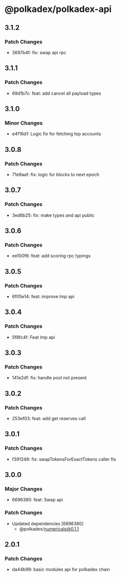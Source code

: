 # @polkadex/polkadex-api

## 3.1.2

### Patch Changes

- 3697b4f: fix: swap api rpc

## 3.1.1

### Patch Changes

- 69d1b7c: feat: add cancel all payload types

## 3.1.0

### Minor Changes

- e4f16d1: Logic fix for fetching top accounts

## 3.0.8

### Patch Changes

- 71e9aaf: fix: logic for blocks to next epoch

## 3.0.7

### Patch Changes

- 3ed6b25: fix: make types and api public

## 3.0.6

### Patch Changes

- ee100f6: feat: add scoring rpc typings

## 3.0.5

### Patch Changes

- 6f05e14: feat: improve lmp api

## 3.0.4

### Patch Changes

- 5f8fc4f: Feat lmp api

## 3.0.3

### Patch Changes

- 141e2df: fix: handle pool not present

## 3.0.2

### Patch Changes

- 253ef03: feat: add get reserves call

## 3.0.1

### Patch Changes

- f391249: fix: swapTokensForExactTokens caller fix

## 3.0.0

### Major Changes

- 6696360: feat: Swap api

### Patch Changes

- Updated dependencies [6696360]
  - @polkadex/numericals@0.1.1

## 2.0.1

### Patch Changes

- da44b99: basic modules api for polkadex chain
